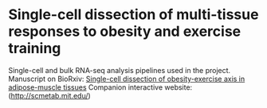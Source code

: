 # Single-cell dissection of multi-tissue responses to obesity and exercise training
Single-cell and bulk RNA-seq analysis pipelines used in the project.
Manuscript on BioRxiv: [Single-cell dissection of obesity-exercise axis in adipose-muscle tissues](https://www.biorxiv.org/content/10.1101/2021.11.22.469622v1)
Companion interactive website: (http://scmetab.mit.edu/)
